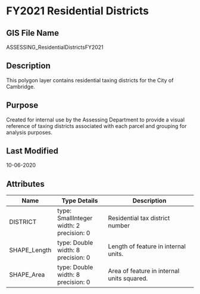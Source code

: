 # FY2021 Residential Districts
## GIS File Name
ASSESSING_ResidentialDistrictsFY2021
## Description
<DIV STYLE="text-align:Left;"><DIV><DIV><P><SPAN>This polygon layer contains residential taxing districts for the City of Cambridge. </SPAN></P></DIV></DIV></DIV>

## Purpose
Created for internal use by the Assessing Department to provide a visual reference of taxing districts associated with each parcel and grouping for analysis purposes.
## Last Modified
10-06-2020
## Attributes
|Name|Type Details|Description|
|----|------------|-----------|
|DISTRICT|type: SmallInteger<br/>width: 2<br/>precision: 0|Residential tax district number|
|SHAPE_Length|type: Double<br/>width: 8<br/>precision: 0|Length of feature in internal units.|
|SHAPE_Area|type: Double<br/>width: 8<br/>precision: 0|Area of feature in internal units squared.|
